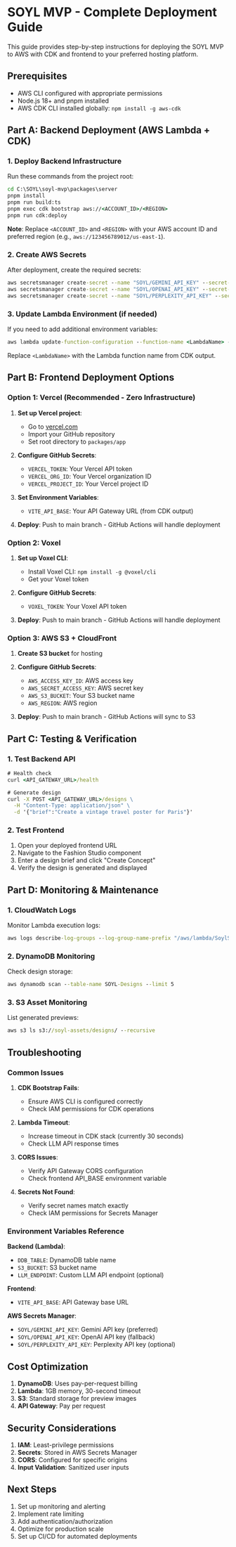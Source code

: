# SOYL MVP - Complete Deployment Guide

This guide provides step-by-step instructions for deploying the SOYL MVP to AWS with CDK and frontend to your preferred hosting platform.

## Prerequisites

- AWS CLI configured with appropriate permissions
- Node.js 18+ and pnpm installed
- AWS CDK CLI installed globally: `npm install -g aws-cdk`

## Part A: Backend Deployment (AWS Lambda + CDK)

### 1. Deploy Backend Infrastructure

Run these commands from the project root:

```cmd
cd C:\SOYL\soyl-mvp\packages\server
pnpm install
pnpm run build:ts
pnpm exec cdk bootstrap aws://<ACCOUNT_ID>/<REGION>
pnpm run cdk:deploy
```

**Note**: Replace `<ACCOUNT_ID>` and `<REGION>` with your AWS account ID and preferred region (e.g., `aws://123456789012/us-east-1`).

### 2. Create AWS Secrets

After deployment, create the required secrets:

```cmd
aws secretsmanager create-secret --name "SOYL/GEMINI_API_KEY" --secret-string "<YOUR_GEMINI_KEY>"
aws secretsmanager create-secret --name "SOYL/OPENAI_API_KEY" --secret-string "<YOUR_OPENAI_KEY>"
aws secretsmanager create-secret --name "SOYL/PERPLEXITY_API_KEY" --secret-string "<YOUR_PERPLEXITY_KEY>"
```

### 3. Update Lambda Environment (if needed)

If you need to add additional environment variables:

```cmd
aws lambda update-function-configuration --function-name <LambdaName> --environment Variables="{DDB_TABLE=SOYL-Designs,S3_BUCKET=soyl-assets,LLM_ENDPOINT=https://api.openai.com/v1/chat/completions}"
```

Replace `<LambdaName>` with the Lambda function name from CDK output.

## Part B: Frontend Deployment Options

### Option 1: Vercel (Recommended - Zero Infrastructure)

1. **Set up Vercel project**:
   - Go to [vercel.com](https://vercel.com)
   - Import your GitHub repository
   - Set root directory to `packages/app`

2. **Configure GitHub Secrets**:
   - `VERCEL_TOKEN`: Your Vercel API token
   - `VERCEL_ORG_ID`: Your Vercel organization ID
   - `VERCEL_PROJECT_ID`: Your Vercel project ID

3. **Set Environment Variables**:
   - `VITE_API_BASE`: Your API Gateway URL (from CDK output)

4. **Deploy**: Push to main branch - GitHub Actions will handle deployment

### Option 2: Voxel

1. **Set up Voxel CLI**:
   - Install Voxel CLI: `npm install -g @voxel/cli`
   - Get your Voxel token

2. **Configure GitHub Secrets**:
   - `VOXEL_TOKEN`: Your Voxel API token

3. **Deploy**: Push to main branch - GitHub Actions will handle deployment

### Option 3: AWS S3 + CloudFront

1. **Create S3 bucket** for hosting
2. **Configure GitHub Secrets**:
   - `AWS_ACCESS_KEY_ID`: AWS access key
   - `AWS_SECRET_ACCESS_KEY`: AWS secret key
   - `AWS_S3_BUCKET`: Your S3 bucket name
   - `AWS_REGION`: AWS region

3. **Deploy**: Push to main branch - GitHub Actions will sync to S3

## Part C: Testing & Verification

### 1. Test Backend API

```cmd
# Health check
curl <API_GATEWAY_URL>/health

# Generate design
curl -X POST <API_GATEWAY_URL>/designs \
  -H "Content-Type: application/json" \
  -d '{"brief":"Create a vintage travel poster for Paris"}'
```

### 2. Test Frontend

1. Open your deployed frontend URL
2. Navigate to the Fashion Studio component
3. Enter a design brief and click "Create Concept"
4. Verify the design is generated and displayed

## Part D: Monitoring & Maintenance

### 1. CloudWatch Logs

Monitor Lambda execution logs:
```cmd
aws logs describe-log-groups --log-group-name-prefix "/aws/lambda/SoylStack"
```

### 2. DynamoDB Monitoring

Check design storage:
```cmd
aws dynamodb scan --table-name SOYL-Designs --limit 5
```

### 3. S3 Asset Monitoring

List generated previews:
```cmd
aws s3 ls s3://soyl-assets/designs/ --recursive
```

## Troubleshooting

### Common Issues

1. **CDK Bootstrap Fails**:
   - Ensure AWS CLI is configured correctly
   - Check IAM permissions for CDK operations

2. **Lambda Timeout**:
   - Increase timeout in CDK stack (currently 30 seconds)
   - Check LLM API response times

3. **CORS Issues**:
   - Verify API Gateway CORS configuration
   - Check frontend API_BASE environment variable

4. **Secrets Not Found**:
   - Verify secret names match exactly
   - Check IAM permissions for Secrets Manager

### Environment Variables Reference

**Backend (Lambda)**:
- `DDB_TABLE`: DynamoDB table name
- `S3_BUCKET`: S3 bucket name
- `LLM_ENDPOINT`: Custom LLM API endpoint (optional)

**Frontend**:
- `VITE_API_BASE`: API Gateway base URL

**AWS Secrets Manager**:
- `SOYL/GEMINI_API_KEY`: Gemini API key (preferred)
- `SOYL/OPENAI_API_KEY`: OpenAI API key (fallback)
- `SOYL/PERPLEXITY_API_KEY`: Perplexity API key (optional)

## Cost Optimization

1. **DynamoDB**: Uses pay-per-request billing
2. **Lambda**: 1GB memory, 30-second timeout
3. **S3**: Standard storage for preview images
4. **API Gateway**: Pay per request

## Security Considerations

1. **IAM**: Least-privilege permissions
2. **Secrets**: Stored in AWS Secrets Manager
3. **CORS**: Configured for specific origins
4. **Input Validation**: Sanitized user inputs

## Next Steps

1. Set up monitoring and alerting
2. Implement rate limiting
3. Add authentication/authorization
4. Optimize for production scale
5. Set up CI/CD for automated deployments
